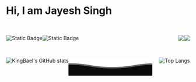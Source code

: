 # Hi, I am Jayesh Singh

&nbsp;

<div>
<a href="https://jayesh-singh.vercel.app">
<img align="left" alt="Static Badge" src="https://img.shields.io/badge/Website-white?style=for-the-badge&logo=jameson&logoColor=black">
</a>
<a href="https://jayesh-singh.vercel.app">
<img align="left" alt="Static Badge" src="https://img.shields.io/badge/LeetCode-black?style=for-the-badge&logo=leetcode">
</a>
<a href="https://wakatime.com/@KingBael">
<img align="right" src="https://wakatime.com/badge/user/018c78f0-4d35-4c70-9a1e-60d30579d088.svg?style=for-the-badge">
</a>
<a href="https://wakatime.com/@KingBael">
<img align="right" src="https://komarev.com/ghpvc/?username=KingBael09&label=Total+Views&style=for-the-badge&color=brightgreen">
</a>
</div>
  
<div>
&nbsp;
</div>

&nbsp;
&nbsp;

<div>
<a href="https://github.com/KingBael09">
<img align="left" src="https://github-readme-stats.vercel.app/api?username=KingBael09&show_icons=true&theme=transparent&text_color=fff&hide_border=true&include_all_commits=true)" alt="KingBael's GitHub stats"/>
<img align="right" src="https://github-readme-stats.vercel.app/api/top-langs/?username=KingBael09&layout=compact&theme=transparent&text_color=fff&hide_border=true" alt="Top Langs"/>
</a>
<div>

![Image](./assets/Bottom_down.svg)
